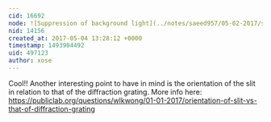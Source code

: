 ```yaml
---
cid: 16692
node: ![Suppression of background light](../notes/saeed957/05-02-2017/suppression-of-background-light)
nid: 14156
created_at: 2017-05-04 13:28:12 +0000
timestamp: 1493904492
uid: 497123
author: xose
---
```


Cool!! Another interesting point to have in mind is the orientation of the slit in relation to that of the diffraction grating. More info here: https://publiclab.org/questions/wlkwong/01-01-2017/orientation-of-slit-vs-that-of-diffraction-grating